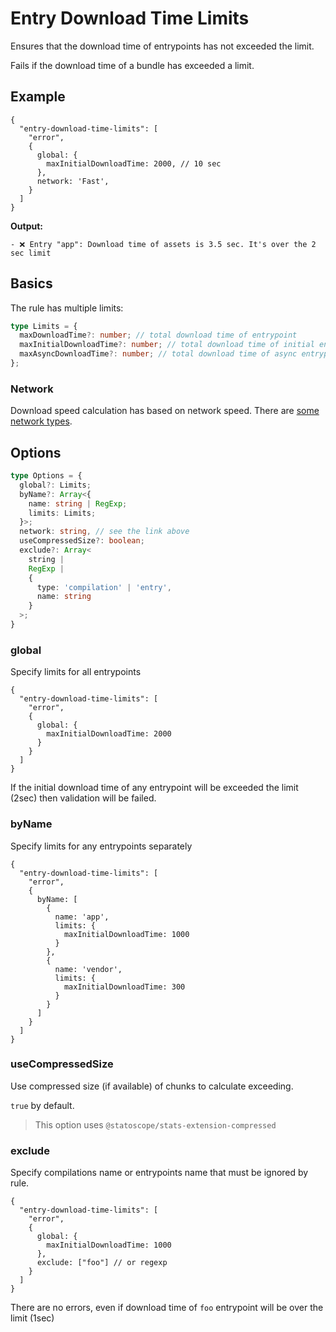 # Entry Download Time Limits

Ensures that the download time of entrypoints has not exceeded the limit.

Fails if the download time of a bundle has exceeded a limit.

## Example

```json5
{
  "entry-download-time-limits": [
    "error",
    {
      global: {
        maxInitialDownloadTime: 2000, // 10 sec 
      },
      network: 'Fast',
    }
  ]
}
```

**Output:**

```
- ❌ Entry "app": Download time of assets is 3.5 sec. It's over the 2 sec limit
```

## Basics

The rule has multiple limits:

```ts
type Limits = {
  maxDownloadTime?: number; // total download time of entrypoint
  maxInitialDownloadTime?: number; // total download time of initial entrypoint chunks
  maxAsyncDownloadTime?: number; // total download time of async entrypoint chunks
};
```

### Network

Download speed calculation has based on network speed. There are [some network types](/statoscope/statoscope/packages/stats-validator-plugin-webpack/docs/network-types.md).

## Options

```ts
type Options = {
  global?: Limits;
  byName?: Array<{
    name: string | RegExp;
    limits: Limits;
  }>;
  network: string, // see the link above
  useCompressedSize?: boolean;
  exclude?: Array<
    string |
    RegExp |
    {
      type: 'compilation' | 'entry',
      name: string
    }
  >;
}
```

### global

Specify limits for all entrypoints

```json5
{
  "entry-download-time-limits": [
    "error",
    {
      global: {
        maxInitialDownloadTime: 2000
      }
    }
  ]
}
```

If the initial download time of any entrypoint will be exceeded the limit (2sec) then validation will be failed.

### byName

Specify limits for any entrypoints separately

```json5
{
  "entry-download-time-limits": [
    "error",
    {
      byName: [
        {
          name: 'app',
          limits: {
            maxInitialDownloadTime: 1000
          }
        },
        {
          name: 'vendor',
          limits: {
            maxInitialDownloadTime: 300
          }
        }
      ]
    }
  ]
}
```

### useCompressedSize

Use compressed size (if available) of chunks to calculate exceeding.

`true` by default.

> This option uses `@statoscope/stats-extension-compressed`

### exclude

Specify compilations name or entrypoints name that must be ignored by rule.

```json5
{
  "entry-download-time-limits": [
    "error",
    {
      global: {
        maxInitialDownloadTime: 1000
      },
      exclude: ["foo"] // or regexp
    }
  ]
}
```

There are no errors, even if download time of `foo` entrypoint will be over the limit (1sec)
